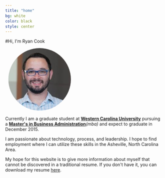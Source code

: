 ```yaml
---
title: "home"
bg: white
color: black
style: center
---
```



#Hi, I'm Ryan Cook

  <div> 
	  <img src="img/headshot.jpg" alt="Headshot-Alt" style="padding:0 10px; border-radius: 50% 50% 50% 50%" />
  </div>
	
Currently I am a graduate student at <a href="http://www.wcu.edu">**Western Carolina University**</a> pursuing a <a href="http://mba.wcu.edu">**Master's in Business Administration**</a>*(mba)* and expect to graduate in December 2015.


<p>I am passionate about technology, process, and leadership.  I hope to find employment where I can utilize these skills in the Asheville, North Carolina Area.</p>
<p>My hope for this website is to give more information about myself that cannot be discovered in a traditional resume. If you don't have it, you can download my resume <a href="/files/Resume_RyanCook_20150406.docx">here</a>.</p>

<a href="skype:ryankcook?call"><i class="fa fa-skype fa-2x"/></a>
<a href="mailto:r.k.cook@me.com"><i class="fa fa-envelope-o fa-2x"/></a> 
<a href="http://www.linkedin.com/in/rynck"><i class="fa fa-linkedin-square fa-2x"></i></a> 
<a href="http://google.com/+RyanCook0"><i class="fa fa-google-plus-square fa-2x"></i></a> 
<a href="https://github.com/rkcook/rkcook-me"><i class="fa fa-github-square fa-2x"></i></a>

<!--- 
<p align="left"><em>Some of my major interests are:</em></p>
<li style="margin-left:40px; text-align:left">Web development</li>
<li style="margin-left:40px; text-align:left">Big Data and Analytics</li>
<li style="margin-left:40px; text-align:left">The visualization of data through tools like <a href="https://sites.google.com/site/fusiontablestalks/stories">Google Fusion Tables</a></li>
<li style="margin-left:40px; text-align:left">Among others</li> 
-->
